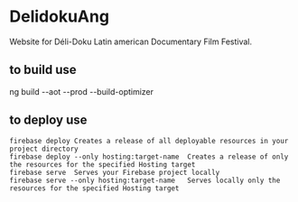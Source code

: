 # DelidokuAng

Website for Déli-Doku Latin american Documentary Film Festival.

## to build use
ng build --aot --prod --build-optimizer

## to deploy use

```
firebase deploy	Creates a release of all deployable resources in your project directory
firebase deploy --only hosting:target-name	Creates a release of only the resources for the specified Hosting target
firebase serve	Serves your Firebase project locally
firebase serve --only hosting:target-name	Serves locally only the resources for the specified Hosting target
```

